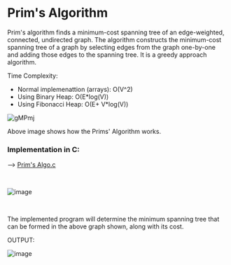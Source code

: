 # Prim's Algorithm

Prim's algorithm finds a minimum-cost spanning tree of an edge-weighted, connected, undirected graph. The algorithm constructs the minimum-cost spanning tree of a graph by selecting edges from the graph one-by-one and adding those edges to the spanning tree. It is a greedy approach algorithm.

Time Complexity:

- Normal implemenattion (arrays): O(V^2)
- Using Binary Heap: O(E\*log(V))
- Using Fibonacci Heap: O(E+ V\*log(V))

![gMPmj](https://user-images.githubusercontent.com/62696039/100120101-95a08400-2e9d-11eb-8bed-fa75851e9274.gif)

Above image shows how the Prims' Algorithm works.

### Implementation in C:

--> <u>[Prim's Algo.c](Prims_MST.c)</u>

<br>

![image](https://user-images.githubusercontent.com/62696039/100074934-55251400-2e65-11eb-8ef4-5a081ca4ef17.png)

<br>

The implemented program will determine the minimum spanning tree that can be formed in the above graph shown, along with its cost.

OUTPUT:

![image](https://user-images.githubusercontent.com/62696039/100120546-0e074500-2e9e-11eb-83fe-9befdcf3d6ec.png)
